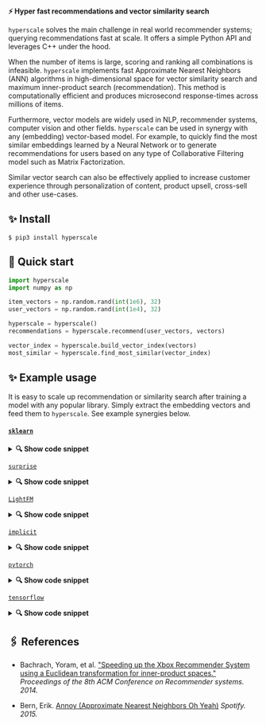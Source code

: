 

**⚡ Hyper fast recommendations and vector similarity search**

`hyperscale` solves the main challenge in real world recommender systems; querying recommendations fast at scale. It offers a simple Python API and leverages C++ under the hood.

When the number of items is large, scoring and ranking all combinations is infeasible. `hyperscale` implements fast Approximate Nearest Neighbors (ANN) algorithms in high-dimensional space for vector similarity search and maximum inner-product search (recommendation). This method is computationally efficient and produces microsecond response-times across millions of items.

Furthermore, vector models are widely used in NLP, recommender systems, computer vision and other fields. `hyperscale` can be used in synergy with any (embedding) vector-based model. For example, to quickly find the most similar embeddings learned by a Neural Network or to generate recommendations for users based on any type of Collaborative Filtering model such as Matrix Factorization.

Similar vector search can also be effectively applied to increase customer experience through personalization of content, product upsell, cross-sell and other use-cases.

## ✨ Install

```console
$ pip3 install hyperscale
```

## 🚀 Quick start

```python
import hyperscale
import numpy as np

item_vectors = np.random.rand(int(1e6), 32)
user_vectors = np.random.rand(int(1e4), 32)

hyperscale = hyperscale()
recommendations = hyperscale.recommend(user_vectors, vectors)

vector_index = hyperscale.build_vector_index(vectors)
most_similar = hyperscale.find_most_similar(vector_index)
```

## ✨ Example usage

It is easy to scale up recommendation or similarity search after training a model with any popular library. Simply extract the embedding vectors and feed them to `hyperscale`. See example synergies below.

#### [`sklearn`](https://github.com/scikit-learn/scikit-learn)
<details><summary><b>🔍 Show code snippet<br> </b></summary>

```python
import hyperscale
import numpy as np

item_vectors = np.random.rand(int(1e6), 32)
user_vectors = np.random.rand(int(1e4), 32)

hyperscale = hyperscale()
recommendations = hyperscale.recommend(user_vectors, vectors)
```

</details>

[`surprise`](https://github.com/NicolasHug/Surprise)
<details><summary><b>🔍 Show code snippet<br> </b></summary>
xxx
</details>

[`LightFM`](https://github.com/lyst/lightfm)
<details><summary><b>🔍 Show code snippet<br> </b></summary>
xxx
</details>

[`implicit`](https://github.com/benfred/implicit)
<details><summary><b>🔍 Show code snippet<br> </b></summary>
xxx
</details>

[`pytorch`](https://github.com/pytorch/pytorch)
<details><summary><b>🔍 Show code snippet<br> </b></summary>
xxx
</details>

[`tensorflow`](https://github.com/tensorflow/tensorflow)
<details><summary><b>🔍 Show code snippet<br> </b></summary>
xxx
</details>

## 🖇️ References

* Bachrach, Yoram, et al. ["Speeding up the Xbox Recommender System using a Euclidean transformation for inner-product spaces."](https://www.microsoft.com/en-us/research/wp-content/uploads/2016/02/XboxInnerProduct.pdf) *Proceedings of the 8th ACM Conference on Recommender systems. 2014.*

* Bern, Erik. [Annoy (Approximate Nearest Neighbors Oh Yeah)](https://github.com/spotify/annoy) *Spotify. 2015.*
